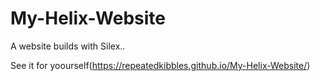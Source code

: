 # My-Helix-Website
A website builds with Silex..

See it for yoourself(https://repeatedkibbles.github.io/My-Helix-Website/)
